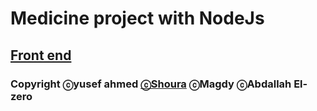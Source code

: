 # Medicine project with NodeJs

## [Front end](https://github.com/magdybadr978/medicine_React.git)

### Copyright ⓒyusef ahmed  [ⓒShoura](https://github.com/shoura279) ⓒMagdy ⓒAbdallah El-zero
